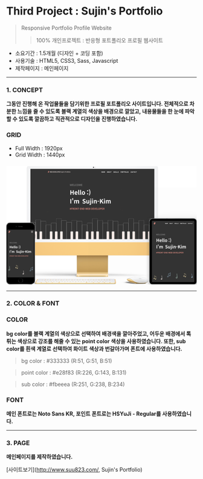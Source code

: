 # Third Project : Sujin's Portfolio
> Responsive Portfolio Profile Website
>> 100% 개인프로젝트 : 반응형 포트폴리오 프로필 웹사이트
- 소요기간 : 1.5개월 (디자인 + 코딩 포함)
- 사용기술 : HTML5, CSS3, Sass, Javascript
- 제작페이지 : 메인페이지


* * *
### 1. CONCEPT
**그동안 진행해 온 작업물들을 담기위한 프로필 포트폴리오 사이트입니다. 전체적으로 차분한 느낌을 줄 수 있도록 블랙 계열의 색상을 배경으로 깔았고, 내용물들을 한 눈에 파악할 수 있도록 깔끔하고 직관적으로 디자인을 진행하였습니다.** 
### GRID
- Full Width : 1920px
- Grid Width : 1440px
###
###
![CONCEPT](./images/pf3-d.png)


* * *
### 2. COLOR & FONT
### COLOR
**bg color를 블랙 계열의 색상으로 선택하여 배경색을 깔아주었고, 어두운 배경에서 톡 튀는 색상으로 강조를 해줄 수 있는 point color 색상을 사용하였습니다. 또한, sub color를 흰색 계열로 선택하여 화이트 색상과 번갈아가며 폰트에 사용하였습니다.** 
> bg color : #333333 (R:51, G:51, B:51)

> point color : #e28f83 (R:226, G:143, B:131)

> sub color : #fbeeea (R:251, G:238, B:234)

###
### FONT
**메인 폰트로는 Noto Sans KR, 포인트 폰트로는 HSYuJi - Regular를 사용하였습니다.** 


* * *
### 3. PAGE
**메인페이지를 제작하였습니다.** 

[사이트보기](http://www.suu823.com/, Sujin's Portfolio)